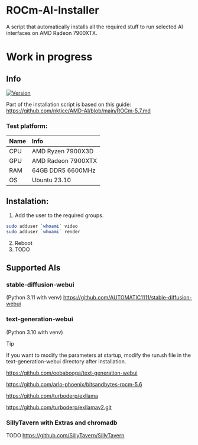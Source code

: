 # ROCm-AI-Installer
A script that automatically installs all the required stuff to run selected AI interfaces on AMD Radeon 7900XTX.

# Work in progress

## Info
[![Version](https://img.shields.io/badge/0.0-version-orange.svg)](https://github.com/Mateusz-Dera/Gasp/edit/main/README.md)

Part of the installation script is based on this guide: https://github.com/nktice/AMD-AI/blob/main/ROCm-5.7.md

### Test platform:
|Name|Info|
|:---|:---|
|CPU|AMD Ryzen 7900X3D|
|GPU|AMD Radeon 7900XTX|
|RAM|64GB DDR5 6600MHz|
|OS|Ubuntu 23.10|

## Instalation:
1. Add the user to the required groups.
```bash
sudo adduser `whoami` video
sudo adduser `whoami` render
```
2. Reboot
3. TODO

## Supported AIs
### stable-diffusion-webui
(Python 3.11 with venv)
https://github.com/AUTOMATIC1111/stable-diffusion-webui

### text-generation-webui
(Python 3.10 with venv)
> [!TIP]
> If you want to modify the parameters at startup, modify the run.sh file in the text-generation-webui directory after installation.

https://github.com/oobabooga/text-generation-webui

https://github.com/arlo-phoenix/bitsandbytes-rocm-5.6

https://github.com/turboderp/exllama

https://github.com/turboderp/exllamav2.git

### SillyTavern with Extras and chromadb
TODO
https://github.com/SillyTavern/SillyTavern
